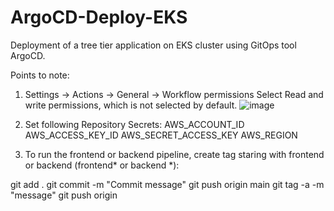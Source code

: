 # ArgoCD-Deploy-EKS
Deployment of a tree tier application on EKS cluster using GitOps tool ArgoCD.

Points to note:
1. Settings  -> Actions -> General -> Workflow permissions
   Select Read and write permissions, which is not selected by default.
![image](https://github.com/user-attachments/assets/9a0c81ca-4a57-4058-bf21-1722833d6f1c)

2. Set following Repository Secrets:
   AWS_ACCOUNT_ID
   AWS_ACCESS_KEY_ID
   AWS_SECRET_ACCESS_KEY
   AWS_REGION

3. To run the frontend or backend pipeline, create tag staring with frontend or backend (frontend* or backend *):

git add .
git commit -m "Commit message"
git push origin main
git tag -a <tag> -m "message"
git push origin <tag>







